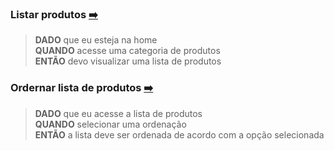 
### Listar produtos [:arrow_right:](http://www.automationpractice.pl/index.php?id_category=3&controller=category)

>**DADO** que eu esteja na home <br>
>**QUANDO** acesse uma categoria de produtos <br>
>**ENTÃO** devo visualizar uma lista de produtos

### Ordernar lista de produtos [:arrow_right:](http://www.automationpractice.pl/index.php?id_category=3&controller=category)

>**DADO** que eu acesse a lista de produtos <br>
>**QUANDO** selecionar uma ordenação <br>
>**ENTÃO** a lista deve ser ordenada de acordo com a opção selecionada